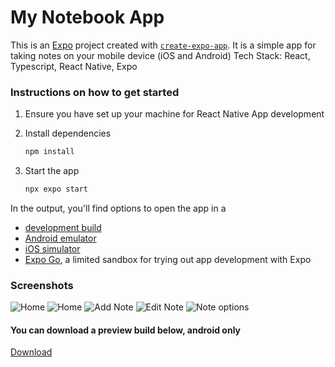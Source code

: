 # My Notebook App

This is an [Expo](https://expo.dev) project created with [`create-expo-app`](https://www.npmjs.com/package/create-expo-app).
It is a simple app for taking notes on your mobile device (iOS and Android)
Tech Stack: React, Typescript, React Native, Expo

### Instructions on how to get started

1. Ensure you have set up your machine for React Native App development

2. Install dependencies

   ```bash
   npm install
   ```

3. Start the app

   ```bash
   npx expo start
   ```

In the output, you'll find options to open the app in a

- [development build](https://docs.expo.dev/develop/development-builds/introduction/)
- [Android emulator](https://docs.expo.dev/workflow/android-studio-emulator/)
- [iOS simulator](https://docs.expo.dev/workflow/ios-simulator/)
- [Expo Go](https://expo.dev/go), a limited sandbox for trying out app development with Expo

### Screenshots

![Home](screenshots/home.png)
![Home](screenshots/home-1.png)
![Add Note](screenshots/add-note.png)
![Edit Note](screenshots/edit-note.png)
![Note options](screenshots/note-options.png)

#### You can download a preview build below, android only

[Download](bundle/my-notebook.apk)
